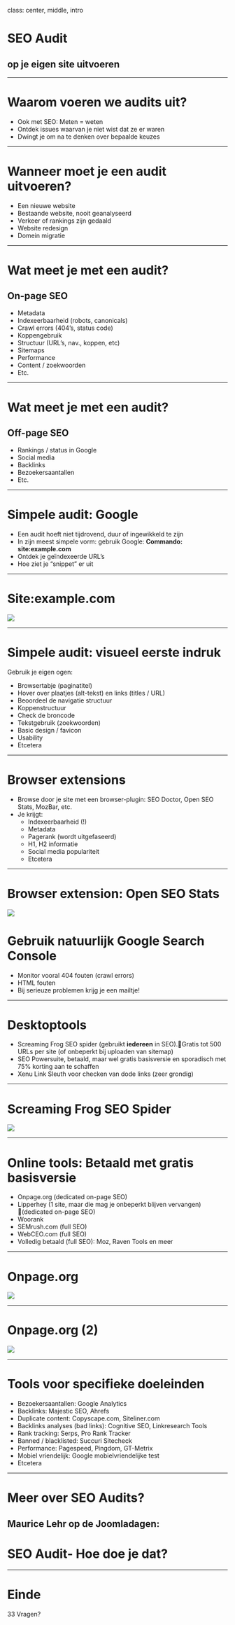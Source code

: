 class: center, middle, intro
# SEO Audit
## op je eigen site uitvoeren

---
# Waarom voeren we audits uit?
- Ook met SEO: Meten = weten
- Ontdek issues waarvan je niet wist dat ze er waren
- Dwingt je om na te denken over bepaalde keuzes

---
# Wanneer moet je een audit uitvoeren?
- Een nieuwe website
- Bestaande website, nooit geanalyseerd
- Verkeer of rankings zijn gedaald
- Website redesign
- Domein migratie

---
# Wat meet je met een audit?
## On-page SEO
- Metadata
- Indexeerbaarheid (robots, canonicals)
- Crawl errors (404’s, status code)
- Koppengebruik
- Structuur (URL’s, nav., koppen, etc)
- Sitemaps
- Performance
- Content / zoekwoorden
- Etc.

---
# Wat meet je met een audit?
## Off-page SEO
- Rankings / status in Google
- Social media
- Backlinks
- Bezoekersaantallen
- Etc.

---
# Simpele audit: Google
- Een audit hoeft niet tijdrovend, duur of ingewikkeld te zijn
- In zijn meest simpele vorm: gebruik Google: **Commando: site:example.com**
- Ontdek je geïndexeerde URL’s
- Hoe ziet je “snippet” er uit

---
# Site:example.com
<img src="joomla_seo/images/audit-01-site-stroopwafels.jpg"/>

---
# Simpele audit: visueel eerste indruk
Gebruik je eigen ogen:
- Browsertabje (paginatitel)
- Hover over plaatjes (alt-tekst) en links (titles / URL)
- Beoordeel de navigatie structuur
- Koppenstructuur
- Check de broncode
- Tekstgebruik (zoekwoorden)
- Basic design / favicon
- Usability
- Etcetera

---
# Browser extensions
- Browse door je site met een browser-plugin: SEO Doctor, Open SEO Stats, MozBar, etc.
- Je krijgt:
  - Indexeerbaarheid (!)
  - Metadata
  - Pagerank (wordt uitgefaseerd)
  - H1, H2 informatie
  - Social media populariteit
  - Etcetera

---
# Browser extension: Open SEO Stats
<img src="joomla_seo/images/audit-02-open-seo-stats.jpg"/>

# Gebruik natuurlijk Google Search Console
- Monitor vooral 404 fouten (crawl errors)
- HTML fouten
- Bij serieuze problemen krijg je een mailtje!

---
# Desktoptools
- Screaming Frog SEO spider (gebruikt **iedereen** in SEO).Gratis tot 500 URLs per site (of onbeperkt bij uploaden van sitemap)
- SEO Powersuite, betaald, maar wel gratis basisversie en sporadisch met 75% korting aan te schaffen
- Xenu Link Sleuth voor checken van dode links (zeer grondig)

---
# Screaming Frog SEO Spider
<img src="joomla_seo/images/audit-03-screamin-frog.jpg"/>

---
# Online tools: Betaald met gratis basisversie
- Onpage.org (dedicated on-page SEO)
- Lipperhey (1 site, maar die mag je onbeperkt blijven vervangen) (dedicated on-page SEO)
- Woorank
- SEMrush.com (full SEO)
- WebCEO.com (full SEO)
- Volledig betaald (full SEO): Moz, Raven Tools en meer

---
# Onpage.org
<img src="joomla_seo/images/audit-04-onpage.jpg"/>

---
# Onpage.org (2)
<img src="joomla_seo/images/audit-05-onpage2.jpg"/>

---
# Tools voor specifieke doeleinden
- Bezoekersaantallen: Google Analytics
- Backlinks: Majestic SEO, Ahrefs
- Duplicate content: Copyscape.com, Siteliner.com 
- Backlinks analyses (bad links): Cognitive SEO, Linkresearch Tools
- Rank tracking: Serps, Pro Rank Tracker
- Banned / blacklisted: Succuri Sitecheck
- Performance: Pagespeed, Pingdom, GT-Metrix
- Mobiel vriendelijk: Google mobielvriendelijke test
- Etcetera

---
# Meer over SEO Audits?
## Maurice Lehr op de Joomladagen:

# SEO Audit- Hoe doe je dat?

---
# Einde
33 Vragen?

